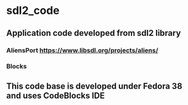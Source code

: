 # sdl2_code

## Application code developed from sdl2 library

### AliensPort https://www.libsdl.org/projects/aliens/
### Blocks

## This code base is developed under Fedora 38 and uses CodeBlocks IDE

